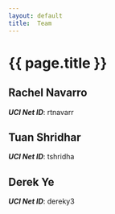 ```yaml
---
layout: default
title:  Team
---
```


# {{ page.title }}


## Rachel Navarro
***UCI Net ID***: rtnavarr

## Tuan Shridhar 
***UCI Net ID***: tshridha

## Derek Ye
***UCI Net ID***: dereky3
